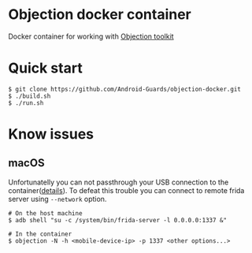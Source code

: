 # Objection docker container

Docker container for working with [Objection toolkit](https://github.com/sensepost/objection)

# Quick start

```shell
$ git clone https://github.com/Android-Guards/objection-docker.git
$ ./build.sh
$ ./run.sh
```

# Know issues

## macOS

Unfortunatelly you can not passthrough your USB connection to the container([details](https://github.com/docker/for-mac/issues/5263)). To defeat this trouble you can connect to remote frida server using `--network` option.

```shell
# On the host machine
$ adb shell "su -c /system/bin/frida-server -l 0.0.0.0:1337 &"

# In the container
$ objection -N -h <mobile-device-ip> -p 1337 <other options...>
```
